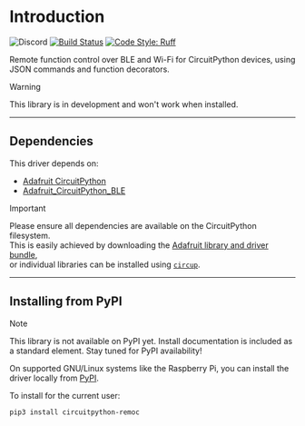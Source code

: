 # Introduction

![Discord](https://img.shields.io/discord/327254708534116352.svg)
[![Build Status](https://github.com/ourpxi/CircuitPython_remoc/workflows/Build%20CI/badge.svg)](https://github.com/ourpxi/CircuitPython_remoc/actions)
[![Code Style: Ruff](https://img.shields.io/endpoint?url=https://raw.githubusercontent.com/astral-sh/ruff/main/assets/badge/v2.json)](https://github.com/astral-sh/ruff)

Remote function control over BLE and Wi-Fi for CircuitPython devices, using JSON commands and function decorators.

> [!WARNING]  
> This library is in development and won't work when installed.

---

## Dependencies

This driver depends on:

- [Adafruit CircuitPython](https://github.com/adafruit/circuitpython)
- [Adafruit_CircuitPython_BLE](https://github.com/adafruit/Adafruit_CircuitPython_BLE)

> [!IMPORTANT]  
> Please ensure all dependencies are available on the CircuitPython filesystem.  
This is easily achieved by downloading the [Adafruit library and driver bundle](https://circuitpython.org/libraries),  
or individual libraries can be installed using [`circup`](https://github.com/adafruit/circup).

---

## Installing from PyPI

> [!NOTE]
> This library is not available on PyPI yet. Install documentation is included as a standard element. Stay tuned for PyPI availability!

On supported GNU/Linux systems like the Raspberry Pi, you can install the driver locally from [PyPI](https://pypi.org/project/circuitpython-remoc/).

To install for the current user:

```sh
pip3 install circuitpython-remoc
